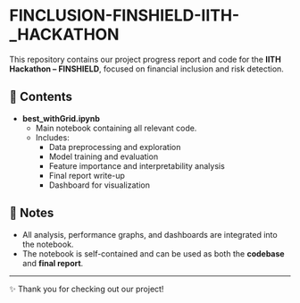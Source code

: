 # FINCLUSION-FINSHIELD-IITH-_HACKATHON

This repository contains our project progress report and code for the **IITH Hackathon – FINSHIELD**, focused on financial inclusion and risk detection.  

## 📂 Contents
- **best_withGrid.ipynb**  
  - Main notebook containing all relevant code.  
  - Includes:
    - Data preprocessing and exploration  
    - Model training and evaluation  
    - Feature importance and interpretability analysis  
    - Final report write-up  
    - Dashboard for visualization  
 

## 📝 Notes
- All analysis, performance graphs, and dashboards are integrated into the notebook.  
- The notebook is self-contained and can be used as both the **codebase** and **final report**.  

---

✨ Thank you for checking out our project!
